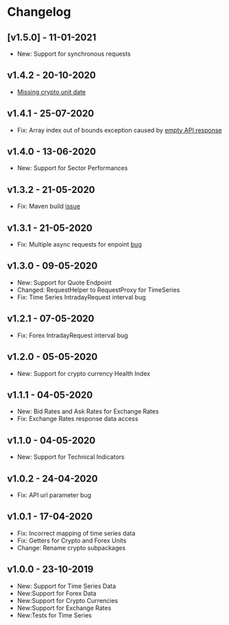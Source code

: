 # Changelog

## [v1.5.0] - 11-01-2021

- New: Support for synchronous requests

## v1.4.2 - 20-10-2020

- [Missing crypto unit date](https://github.com/crazzyghost/alphavantage-java/pull/13) 

## v1.4.1 - 25-07-2020

- Fix: Array index out of bounds exception caused by [empty API response](https://github.com/crazzyghost/alphavantage-java/issues/9)

## v1.4.0 - 13-06-2020

- New: Support for Sector Performances

## v1.3.2 - 21-05-2020

- Fix: Maven build [issue](https://github.com/crazzyghost/alphavantage-java/issues/6)

## v1.3.1 - 21-05-2020

- Fix: Multiple async requests for enpoint [bug](https://github.com/crazzyghost/alphavantage-java/issues/8)

## v1.3.0 - 09-05-2020

- New: Support for Quote Endpoint
- Changed: RequestHelper to RequestProxy for TimeSeries
- Fix: Time Series IntradayRequest interval bug

## v1.2.1 - 07-05-2020

- Fix: Forex IntradayRequest interval bug

## v1.2.0 - 05-05-2020

- New: Support for crypto currency Health Index

## v1.1.1 - 04-05-2020

- New: Bid Rates and Ask Rates for Exchange Rates
- Fix: Exchange Rates response data access

## v1.1.0 - 04-05-2020

- New: Support for Technical Indicators

## v1.0.2 - 24-04-2020

- Fix: API url parameter bug

## v1.0.1 - 17-04-2020

- Fix: Incorrect mapping of time series data
- Fix: Getters for Crypto and Forex Units
- Change: Rename crypto subpackages

## v1.0.0 - 23-10-2019

- New: Support for Time Series Data
- New:Support for Forex Data
- New:Support for Crypto Currencies
- New:Support for Exchange Rates
- New:Tests for Time Series
